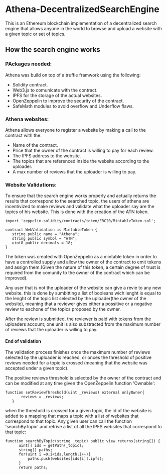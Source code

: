 # Athena-DecentralizedSearchEngine
This is an Ethereum blockchain implementation of a decentralized search engine that allows anyone in the world to browse and upload a website with a given topic or set of topics.

## How the search engine works

### PAckages needed:

Athena was build on top of a truffle framwork using the following:
  * Solidity contract.
  * Web3.js to comunicate with the contract.
  * IPFS for the storage of the actual websites.
  * OpenZeppelin to improve the security of the contract.
  * SafeMath modules to avoid overflow and Underflow flaws.

### Athena websites:

Athena allows everyone to register a website by making a call to the contract with the:
  * Name of the contract.
  * Price that the owner of the contract is willing to pay for each review.
  * The IPFS address to the website.
  * The topics that are referenced inside the website according to the uploader.
  * A max number of reviews that the uploader is willing to pay.
 
 ### Website Validations:
 
 To ensure that the search engine works properly and actually returns the results that correspond to the searched topic, the users of athena are incentivized to make reviews and validate what the uploader say are the topics of his website. This is done with the creation of the ATN token.
 
 ```solidity
import 'zeppelin-solidity/contracts/token/ERC20/MintableToken.sol';

contract WebValidation is MintableToken {
    string public name = "Athena";
    string public symbol = "ATN";
    uint8 public decimals = 18;
}
```
The token was created with OpenZeppelin as a mintable token in order to have a controlled supply and allow the owner of the contract to emit tokens and assign them.(Given the nature of this token, a certain degree of trust is required from the comunity to the owner of the contract which can be improved).

Any user that is not the uploader of the website can give a revie to any new website. this is done by sumbitting a list of booleans wich lenght is equal to the lenght of the topic list selected by the uploader(the owner of the website), meaning that a reviewer gives either a possitive or a negative review to eachone of the topics proposed by the owner.

After the review is submitted, the reviewer is paid with tokens from the uploaders account; one unit is also substracted from the maximum number of reviews that the uploader is willing to pay.

#### End of validation

The validation process finishes once the maximum number of reviews selected by the uploader is reached, or onces the threshold of positive reviews needed for a topic is crossed (meaning that the website was accepted under a given topic).

The positive reviews threshold is selected by the owner of the contract and can be modified at any time given the OpenZeppelin function 'Ownable':
 
 ```solidity
 function setReviewThreshold(uint _reviews) external onlyOwner{
        reviews = _reviews;
    }
```
 when the threshold is crossed for a given topic, the id of the website is added to a mapping that maps a topic with a list of websites that correspond to that topic. Any given user can call the function 'searchByTopic' and retrive a list of all the IPFS websites that correspond to that topic:
 
  ```solidity
 function searchByTopic(string _topic) public view returns(string[]) {
        uint[] ids = getPath(_topic);
        string[] paths;
        for(uint i =0;i<ids.length;i++){
            paths.push(websites[ids[i]].ipfs);
        }
        return paths;
```


 
 
